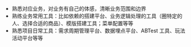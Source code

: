 - 熟悉对应业务，对业务有自己的体感，清晰业务范围和边界
- 熟练业务常用工具：比如依赖的搭建平台、业务逻辑处理的工具（圈特定的人、选择合适的商品）、模版搭建工具；菜单配置等等
- 熟悉项目日常工具：需求周期管理平台、数据埋点平台、ABTest 工具、玩法活动平台等等
